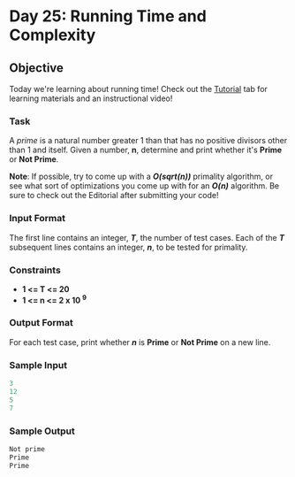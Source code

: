 # Day 25: Running Time and Complexity

## Objective 
Today we're learning about running time! Check out the [Tutorial](https://www.hackerrank.com/challenges/30-running-time-and-complexity/tutorial) tab for learning materials and an instructional video!

### Task 
A *prime* is a natural number greater 1 than  that has no positive divisors other than 1 and itself. Given a number, **n**, determine and print whether it's **Prime** or **Not Prime**.

**Note**: If possible, try to come up with a **_O(sqrt(n))_** primality algorithm, or see what sort of optimizations you come up with for an **_O(n)_** algorithm. Be sure to check out the Editorial after submitting your code!


### Input Format

The first line contains an integer, **_T_**, the number of test cases. 
Each of the **_T_** subsequent lines contains an integer, **_n_**, to be tested for primality.

### Constraints

 - **1 <= T <= 20**
 - **1 <= n <= 2 x 10 <sup>9</sup>**

### Output Format

For each test case, print whether **_n_** is **Prime** or **Not Prime** on a new line.

### Sample Input
```Python
3
12
5
7
```

### Sample Output
```Python
Not prime
Prime
Prime
```